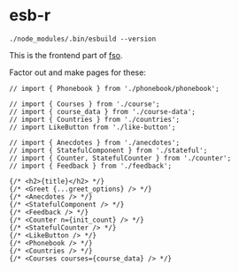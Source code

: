 # esb-r

`./node_modules/.bin/esbuild --version`

This is the frontend part of [fso](https://github.com/dj-mc/fso).

Factor out and make pages for these:

```tsx
// import { Phonebook } from './phonebook/phonebook';

// import { Courses } from './course';
// import { course_data } from './course-data';
// import { Countries } from './countries';
// import LikeButton from './like-button';

// import { Anecdotes } from './anecdotes';
// import { StatefulComponent } from './stateful';
// import { Counter, StatefulCounter } from './counter';
// import { Feedback } from './feedback';

{/* <h2>{title}</h2> */}
{/* <Greet {...greet_options} /> */}
{/* <Anecdotes /> */}
{/* <StatefulComponent /> */}
{/* <Feedback /> */}
{/* <Counter n={init_count} /> */}
{/* <StatefulCounter /> */}
{/* <LikeButton /> */}
{/* <Phonebook /> */}
{/* <Countries /> */}
{/* <Courses courses={course_data} /> */}
```
